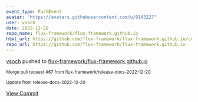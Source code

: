 ```yaml
---
event_type: PushEvent
avatar: "https://avatars.githubusercontent.com/u/814322?"
user: vsoch
date: 2022-12-20
repo_name: flux-framework/flux-framework.github.io
html_url: https://github.com/flux-framework/flux-framework.github.io/commit/eed149fdb7f8acdfb239db6d212bca4ff76cf505
repo_url: https://github.com/flux-framework/flux-framework.github.io
---
```


<a href='https://github.com/vsoch' target='_blank'>vsoch</a> pushed to <a href='https://github.com/flux-framework/flux-framework.github.io' target='_blank'>flux-framework/flux-framework.github.io</a>

<small>Merge pull request #67 from flux-framework/release-docs-2022-12-20

Update from release-docs-2022-12-20</small>

<a href='https://github.com/flux-framework/flux-framework.github.io/commit/eed149fdb7f8acdfb239db6d212bca4ff76cf505' target='_blank'>View Commit</a>
